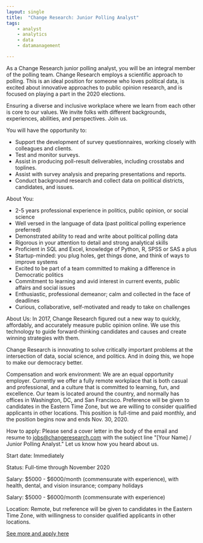 ```yaml
---
layout: single
title:  "Change Research: Junior Polling Analyst"
tags: 
    - analyst
    - analytics
    - data
    - datamanagement

---
```

As a Change Research junior polling analyst, you will be an integral member of the polling team. Change Research employs a scientific approach to polling. This is an ideal position for someone who loves political data, is excited about innovative approaches to public opinion research, and is focused on playing a part in the 2020 elections. 

Ensuring a diverse and inclusive workplace where we learn from each other is core to our values. We invite folks with different backgrounds, experiences, abilities, and perspectives. Join us.

You will have the opportunity to:
* Support the development of survey questionnaires, working closely with colleagues and clients. 
* Test and monitor surveys. 
* Assist in producing poll-result deliverables, including crosstabs and toplines.
* Assist with survey analysis and preparing presentations and reports.
* Conduct background research and collect data on political districts, candidates, and issues. 

About You:
* 2-5 years professional experience in politics, public opinion, or social science 
* Well versed in the language of data (past political polling experience preferred) 
* Demonstrated ability to read and write about political polling data
* Rigorous in your attention to detail and strong analytical skills
* Proficient in SQL and Excel, knowledge of Python, R, SPSS or SAS a plus
* Startup-minded: you plug holes, get things done, and think of ways to improve systems
* Excited to be part of a team committed to making a difference in Democratic politics
* Commitment to learning and avid interest in current events, public affairs and social issues
* Enthusiastic, professional demeanor; calm and collected in the face of deadlines
* Curious, collaborative, self-motivated and ready to take on challenges

 

About Us:
In 2017, Change Research figured out a new way to quickly, affordably, and accurately measure public opinion online. We use this technology to guide forward-thinking candidates and causes and create winning strategies with them. 

Change Research is innovating to solve critically important problems at the intersection of data, social science, and politics. And in doing this, we hope to make our democracy better.

 

Compensation and work environment:
We are an equal opportunity employer. Currently we offer a fully remote workplace that is both casual and professional, and a culture that is committed to learning, fun, and excellence. Our team is located around the country, and normally has offices in Washington, DC, and San Francisco. Preference will be given to candidates in the Eastern Time Zone, but we are willing to consider qualified applicants in other locations. This position is full-time and paid monthly, and the position begins now and ends Nov. 30, 2020.

 

How to apply:
Please send a cover letter in the body of the email and resume to jobs@changeresearch.com with the subject line "[Your Name] / Junior Polling Analyst." Let us know how you heard about us. 

 

Start date: Immediately 

Status: Full-time through November 2020

Salary: $5000 - $6000/month (commensurate with experience), with health, dental, and vision insurance; company holidays

Salary:  $5000 - $6000/month (commensurate with experience)

Location: Remote, but rreference will be given to candidates in the Eastern Time Zone, with willingness to consider qualified applicants in other locations.


[See more and apply here](https://www.changeresearch.com/junior-polling-analyst)
